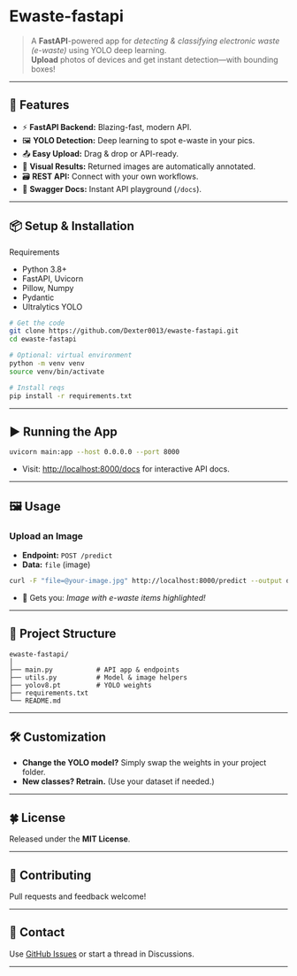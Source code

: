 # Ewaste-fastapi

> A **FastAPI**-powered app for *detecting & classifying electronic waste (e-waste)* using YOLO deep learning.  
> **Upload** photos of devices and get instant detection—with bounding boxes!

***

## 🚀 Features

- ⚡ **FastAPI Backend:** Blazing-fast, modern API.
- 🖼 **YOLO Detection:** Deep learning to spot e-waste in your pics.
- 📤 **Easy Upload:** Drag & drop or API-ready.
- 🔲 **Visual Results:** Returned images are automatically annotated.
- 🗃 **REST API:** Connect with your own workflows.
- 📝 **Swagger Docs:** Instant API playground (`/docs`).

***

## 📦 Setup & Installation


Requirements

- Python 3.8+
- FastAPI, Uvicorn
- Pillow, Numpy
- Pydantic
- Ultralytics YOLO


```sh
# Get the code
git clone https://github.com/Dexter0013/ewaste-fastapi.git
cd ewaste-fastapi

# Optional: virtual environment
python -m venv venv
source venv/bin/activate

# Install reqs
pip install -r requirements.txt
```

***

## ▶️ Running the App

```sh
uvicorn main:app --host 0.0.0.0 --port 8000
```

- Visit: [http://localhost:8000/docs](http://localhost:8000/docs) for interactive API docs.

***

## 🖼 Usage

### Upload an Image

- **Endpoint:** `POST /predict`
- **Data:** `file` (image)

```sh
curl -F "file=@your-image.jpg" http://localhost:8000/predict --output detected.jpg
```

- 🔳 Gets you: *Image with e-waste items highlighted!*

***

## 📁 Project Structure

```text
ewaste-fastapi/
│
├── main.py           # API app & endpoints
├── utils.py          # Model & image helpers
├── yolov8.pt         # YOLO weights
├── requirements.txt
└── README.md
```

***

## 🛠 Customization

- **Change the YOLO model?** Simply swap the weights in your project folder.
- **New classes? Retrain.** (Use your dataset if needed.)

***

## 🍀 License

Released under the **MIT License**.

***

## 🤝 Contributing

Pull requests and feedback welcome!

***

## 💬 Contact

Use [GitHub Issues](https://github.com/Dexter0013/ewaste-fastapi/issues) or start a thread in Discussions.

***


  
  
